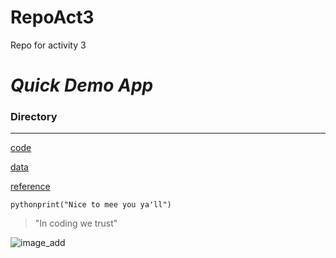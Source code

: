 # RepoAct3
Repo for activity 3

# *Quick Demo App*

### Directory

---
[code](code)

[data](data)

[reference](references)

```pythonprint("Nice to mee you ya'll")```

>"In coding we trust"

![image_add](download)